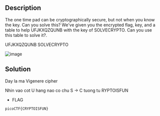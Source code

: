 ## Description

The one time pad can be cryptographically secure, but not when you know the key. Can you solve this? We've given you the encrypted flag, key, and a table to help UFJKXQZQUNB with the key of SOLVECRYPTO. Can you use this table to solve it?.

UFJKXQZQUNB 
SOLVECRYPTO


![image](https://github.com/yeuubonn2k4/Pico/assets/161863346/39f966ca-ef7b-4a3b-8417-99d090523cba)

## Solution

Day la ma Vigenere cipher

Nhin vao cot U hang nao co chu S -> C
tuong tu   RYPTOISFUN

- FLAG

`
picoCTF{CRYPTOISFUN}
`
